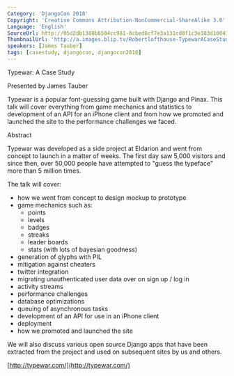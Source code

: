 ```yaml
---
Category: 'DjangoCon 2010'
Copyright: 'Creative Commons Attribution-NonCommercial-ShareAlike 3.0'
Language: 'English'
SourceUrl: http://05d2db1380b6504cc981-8cbed8cf7e3a131cd8f1c3e383d10041.r93.cf2.rackcdn.com/djangocon-2010/64_typewar-a-case-study.flv
ThumbnailUrl: 'http://a.images.blip.tv/Robertlofthouse-TypewarACaseStudy770-135.jpg'
speakers: [James Tauber]
tags: [casestudy, djangocon, djangocon2010]
---
```

Typewar: A Case Study

Presented by James Tauber

Typewar is a popular font-guessing game built with Django and Pinax. This talk
will cover everything from game mechanics and statistics to development of an
API for an iPhone client and from how we promoted and launched the site to the
performance challenges we faced.

Abstract

Typewar was developed as a side project at Eldarion and went from concept to
launch in a matter of weeks. The first day saw 5,000 visitors and since then,
over 50,000 people have attempted to "guess the typeface" more than 5 million
times.

The talk will cover:

  * how we went from concept to design mockup to prototype 
  * game mechanics such as: 
    * points 
    * levels 
    * badges 
    * streaks 
    * leader boards 
    * stats (with lots of bayesian goodness) 
  * generation of glyphs with PIL 
  * mitigation against cheaters 
  * twitter integration 
  * migrating unauthenticated user data over on sign up / log in 
  * activity streams 
  * performance challenges 
  * database optimizations 
  * queuing of asynchronous tasks 
  * development of an API for use in an iPhone client 
  * deployment 
  * how we promoted and launched the site 

We will also discuss various open source Django apps that have been extracted
from the project and used on subsequent sites by us and others.

[http://typewar.com/](http://typewar.com/)

